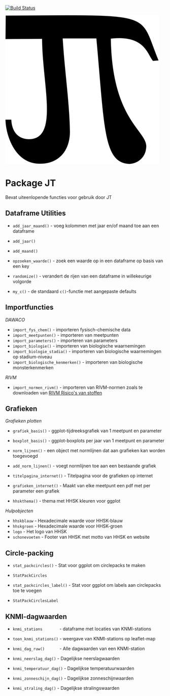 [![Build Status](https://travis-ci.org/RedTent/JT.svg?branch=master)](https://travis-ci.org/RedTent/JT)

![](data-raw/images/JTIP.png)



# Package JT

Bevat uiteenlopende functies voor gebruik door JT

## Dataframe Utilities

* `add_jaar_maand()` - voeg kolommen met jaar en/of maand toe aan een dataframe
* `add_jaar()`
* `add_maand()`

* `opzoeken_waarde()` - zoek een waarde op in een dataframe op basis van een key

* `randomize()` - verandert de rijen van een dataframe in willekeurige volgorde

* `my_c()` - de standaard `c()`-functie met aangepaste defaults

## Importfuncties

*DAWACO*

* `import_fys_chem()` - importeren fysisch-chemische data 
* `import_meetpunten()` - importeren van meetpunten 
* `import_parameters()` - importeren van parameters 
* `import_biologie()` - importeren van biologische waarnemingen 
* `import_biologie_stadia()` - importeren van biologische waarnemingen op stadium-niveau 
* `import_biologische_kenmerken()` - importeren van biologische monsterkenmerken

*RIVM*

* `import_normen_rivm()` - importeren van RIVM-normen zoals te downloaden van [RIVM Risico's van stoffen](https://rvszoeksysteem.rivm.nl/)

## Grafieken

*Grafieken plotten*

* `grafiek_basis()` - ggplot-tijdreeksgrafiek van 1 meetpunt en parameter
* `boxplot_basis()` - ggplot-boxplots per jaar van 1 meetpunt en parameter
* `norm_lijnen()` - een object met normlijnen dat aan grafieken kan worden toegevoegd
* `add_norm_lijnen()` - voegt normlijnen toe aan een bestaande grafiek
* `titelpagina_internet()` - Titelpagina voor de grafieken op internet
* `grafieken_internet()` - Maakt van elke meetpunt een pdf met per parameter een grafiek

* `hhskthema()` - thema met HHSK kleuren voor ggplot

*Hulpobjecten*

* `hhskblauw` - Hexadecimale waarde voor HHSK-blauw
* `hhskgroen` - Hexadecimale waarde voor HHSK-groen
* `logo` - Het logo van HHSK 
* `schonevoeten` - Footer van HHSK met motto van HHSK en website

## Circle-packing

* `stat_packcircles()` - Stat voor ggplot om circlepacks te maken
* `StatPackCircles`

* `stat_packcircles_label()` - Stat voor ggplot om labels aan circlepacks toe te voegen
* `StatPackCirclesLabel`

## KNMI-dagwaarden

* `knmi_stations       ` - dataframe met locaties van KNMI-stations
* `toon_knmi_stations()` - weergave van KNMI-stations op leaflet-map

* `knmi_dag_ruw()      ` - Alle dagwaarden van een KNMI-station
* `knmi_neerslag_dag()` - Dagelijkse neerslagwaarden
* `knmi_temperatuur_dag()` - Dagelijkse temperatuurwaarden
* `knmi_zonneschijn_dag()` - Dagelijkse zonneschijnwaarden
* `knmi_straling_dag()` - Dagelijkse stralingswaarden